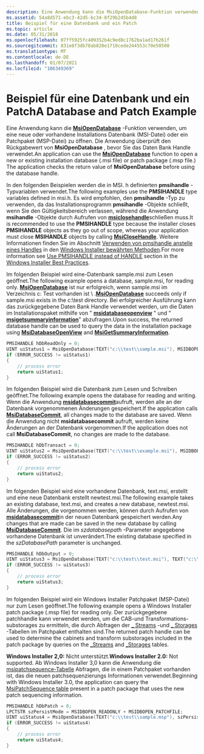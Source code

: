 ```yaml
---
description: Eine Anwendung kann die MsiOpenDatabase-Funktion verwenden, um eine neue oder vorhandene Installations Datenbank (MSI-Datei) oder ein Patchpaket (MSP-Datei) zu öffnen. Die Anwendung überprüft den Rückgabewert von MsiOpenDatabase, bevor Sie das Daten Bank Handle verwendet.
ms.assetid: 54a8d571-ebc3-42d5-bc34-8f29b245b4d8
title: Beispiel für eine Datenbank und ein Patch
ms.topic: article
ms.date: 05/31/2018
ms.openlocfilehash: 07ff5925fc409352b4c9ed8c1762ba1ad17b261f
ms.sourcegitcommit: 831e8f3db78ab820e1710cede244553c70e50500
ms.translationtype: MT
ms.contentlocale: de-DE
ms.lasthandoff: 01/07/2021
ms.locfileid: "106349369"
---
```

# <a name="a-database-and-patch-example"></a><span data-ttu-id="05070-103">Beispiel für eine Datenbank und ein Patch</span><span class="sxs-lookup"><span data-stu-id="05070-103">A Database and Patch Example</span></span>

<span data-ttu-id="05070-104">Eine Anwendung kann die [**MsiOpenDatabase**](/windows/desktop/api/Msiquery/nf-msiquery-msiopendatabasea) -Funktion verwenden, um eine neue oder vorhandene Installations Datenbank (MSI-Datei) oder ein Patchpaket (MSP-Datei) zu öffnen. Die Anwendung überprüft den Rückgabewert von **MsiOpenDatabase** , bevor Sie das Daten Bank Handle verwendet.</span><span class="sxs-lookup"><span data-stu-id="05070-104">An application can use the [**MsiOpenDatabase**](/windows/desktop/api/Msiquery/nf-msiquery-msiopendatabasea) function to open a new or existing installation database (.msi file) or patch package (.msp file.) The application checks the return value of **MsiOpenDatabase** before using the database handle.</span></span>

<span data-ttu-id="05070-105">In den folgenden Beispielen werden die in MSI. h definierten **pmsihandle** -Typvariablen verwendet.</span><span class="sxs-lookup"><span data-stu-id="05070-105">The following examples use the **PMSIHANDLE** type variables defined in msi.h.</span></span> <span data-ttu-id="05070-106">Es wird empfohlen, den **pmsihandle** -Typ zu verwenden, da das Installationsprogramm **pmsihandle** -Objekte schließt, wenn Sie den Gültigkeitsbereich verlassen, während die Anwendung **msihandle** -Objekte durch Aufrufen von [**msiclosehandle**](/windows/desktop/api/Msi/nf-msi-msiclosehandle)schließen muss.</span><span class="sxs-lookup"><span data-stu-id="05070-106">It is recommended to use the **PMSIHANDLE** type because the installer closes **PMSIHANDLE** objects as they go out of scope, whereas your application must close **MSIHANDLE** objects by calling [**MsiCloseHandle**](/windows/desktop/api/Msi/nf-msi-msiclosehandle).</span></span> <span data-ttu-id="05070-107">Weitere Informationen finden Sie im Abschnitt [Verwenden von pmsihandle anstelle eines Handles](windows-installer-best-practices.md) in den [Windows Installer bewährten Methoden](windows-installer-best-practices.md).</span><span class="sxs-lookup"><span data-stu-id="05070-107">For more information see [Use PMSIHANDLE instead of HANDLE](windows-installer-best-practices.md) section in the [Windows Installer Best Practices](windows-installer-best-practices.md).</span></span>

<span data-ttu-id="05070-108">Im folgenden Beispiel wird eine-Datenbank sample.msi zum Lesen geöffnet.</span><span class="sxs-lookup"><span data-stu-id="05070-108">The following example opens a database, sample.msi, for reading only.</span></span> <span data-ttu-id="05070-109">[**MsiOpenDatabase**](/windows/desktop/api/Msiquery/nf-msiquery-msiopendatabasea) ist nur erfolgreich, wenn sample.msi im Verzeichnis c: Test vorhanden ist \\ .</span><span class="sxs-lookup"><span data-stu-id="05070-109">[**MsiOpenDatabase**](/windows/desktop/api/Msiquery/nf-msiquery-msiopendatabasea) succeeds only if sample.msi exists in the c:\\test directory.</span></span> <span data-ttu-id="05070-110">Bei erfolgreicher Ausführung kann das zurückgegebene Daten Bank Handle verwendet werden, um die Daten im Installationspaket mithilfe von " [**msidatabaseopenview**](/windows/desktop/api/Msiquery/nf-msiquery-msidatabaseopenviewa) " und " [**msigetsummaryinformation**](/windows/desktop/api/Msiquery/nf-msiquery-msigetsummaryinformationa)" abzufragen.</span><span class="sxs-lookup"><span data-stu-id="05070-110">Upon success, the returned database handle can be used to query the data in the installation package using [**MsiDatabaseOpenView**](/windows/desktop/api/Msiquery/nf-msiquery-msidatabaseopenviewa) and [**MsiGetSummaryInformation**](/windows/desktop/api/Msiquery/nf-msiquery-msigetsummaryinformationa).</span></span>


```C++
PMSIHANDLE hDbReadOnly = 0;
UINT uiStatus1 = MsiOpenDatabase(TEXT("c:\\test\\sample.msi"), MSIDBOPEN_READONLY, &hDbReadOnly);
if (ERROR_SUCCESS != uiStatus1)
{
    // process error
    return uiStatus1;
}
```



<span data-ttu-id="05070-111">Im folgenden Beispiel wird die Datenbank zum Lesen und Schreiben geöffnet.</span><span class="sxs-lookup"><span data-stu-id="05070-111">The following example opens the database for reading and writing.</span></span> <span data-ttu-id="05070-112">Wenn die Anwendung [**msidatabasecommit**](/windows/desktop/api/Msiquery/nf-msiquery-msidatabasecommit)aufruft, werden alle an der Datenbank vorgenommenen Änderungen gespeichert.</span><span class="sxs-lookup"><span data-stu-id="05070-112">If the application calls [**MsiDatabaseCommit**](/windows/desktop/api/Msiquery/nf-msiquery-msidatabasecommit), all changes made to the database are saved.</span></span> <span data-ttu-id="05070-113">Wenn die Anwendung nicht **msidatabasecommit** aufruft, werden keine Änderungen an der Datenbank vorgenommen.</span><span class="sxs-lookup"><span data-stu-id="05070-113">If the application does not call **MsiDatabaseCommit**, no changes are made to the database.</span></span>


```C++
PMSIHANDLE hDbTransact = 0;
UINT uiStatus2 = MsiOpenDatabase(TEXT("c:\\test\\example.msi"), MSIDBOPEN_TRANSACT, &hDbTransact);
if (ERROR_SUCCESS != uiStatus2)
{
    // process error
    return uiStatus2;
}
```



<span data-ttu-id="05070-114">Im folgenden Beispiel wird eine vorhandene Datenbank, text.msi, erstellt und eine neue Datenbank erstellt newtest.msi.</span><span class="sxs-lookup"><span data-stu-id="05070-114">The following example takes an existing database, text.msi, and creates a new database, newtest.msi.</span></span> <span data-ttu-id="05070-115">Alle Änderungen, die vorgenommen werden, können durch Aufrufen von [**msidatabasecommit**](/windows/desktop/api/Msiquery/nf-msiquery-msidatabasecommit)in der neuen Datenbank gespeichert werden.</span><span class="sxs-lookup"><span data-stu-id="05070-115">Any changes that are made can be saved in the new database by calling [**MsiDatabaseCommit**](/windows/desktop/api/Msiquery/nf-msiquery-msidatabasecommit).</span></span> <span data-ttu-id="05070-116">Die im *szdatabasepath* -Parameter angegebene vorhandene Datenbank ist unverändert.</span><span class="sxs-lookup"><span data-stu-id="05070-116">The existing database specified in the *szDatabasePath* parameter is unchanged.</span></span>


```C++
PMSIHANDLE hDbOutput = 0;
UINT uiStatus3 = MsiOpenDatabase(TEXT("c:\\test\\test.msi"), TEXT("c:\\test\\newtest.msi"), &hDbOutput);
if (ERROR_SUCCESS != uiStatus3)
{
    // process error
    return uiStatus3;
}
```



<span data-ttu-id="05070-117">Im folgenden Beispiel wird ein Windows Installer Patchpaket (MSP-Datei) nur zum Lesen geöffnet.</span><span class="sxs-lookup"><span data-stu-id="05070-117">The following example opens a Windows Installer patch package (.msp file) for reading only.</span></span> <span data-ttu-id="05070-118">Der zurückgegebene patchhandle kann verwendet werden, um die CAB-und Transformations-substorages zu ermitteln, die durch Abfragen der [ \_ Streams](-streams-table.md) -und [ \_ Storages](-storages-table.md) -Tabellen im Patchpaket enthalten sind.</span><span class="sxs-lookup"><span data-stu-id="05070-118">The returned patch handle can be used to determine the cabinets and transform substorages included in the patch package by queries on the [\_Streams](-streams-table.md) and [\_Storages](-storages-table.md) tables.</span></span>

<span data-ttu-id="05070-119">**Windows Installer 2,0:** Nicht unterstützt.</span><span class="sxs-lookup"><span data-stu-id="05070-119">**Windows Installer 2.0:** Not supported.</span></span> <span data-ttu-id="05070-120">Ab Windows Installer 3,0 kann die Anwendung die [msipatchsequence-Tabelle](msipatchsequence-table.md) Abfragen, die in einem Patchpaket vorhanden ist, das die neuen patchsequenzierungs Informationen verwendet.</span><span class="sxs-lookup"><span data-stu-id="05070-120">Beginning with Windows Installer 3.0, the application can query the [MsiPatchSequence table](msipatchsequence-table.md) present in a patch package that uses the new patch sequencing information.</span></span>


```C++
PMSIHANDLE hDbPatch = 0;
LPCTSTR szPersistMode = MSIDBOPEN_READONLY + MSIDBOPEN_PATCHFILE;
UINT uiStatus4 = MsiOpenDatabase(TEXT("c:\\test\\sample.msp"), szPersistMode, &hDbPatch);
if (ERROR_SUCCESS != uiStatus4)
{
    // process error
    return uiStatus4;
}
```



 

 



